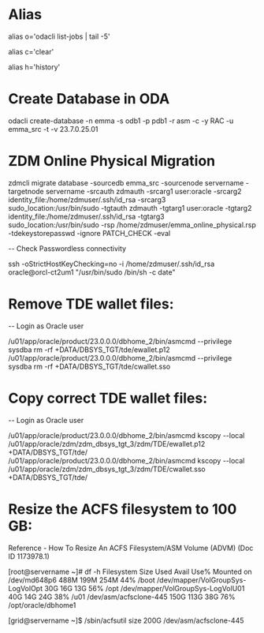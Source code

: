 # Alias
alias o='odacli list-jobs | tail -5'

alias c='clear'

alias h='history'

# Create Database in ODA

odacli create-database -n emma -s odb1 -p pdb1 -r asm -c -y RAC -u emma_src -t -v 23.7.0.25.01

# ZDM Online Physical Migration

zdmcli migrate database -sourcedb emma_src -sourcenode servername -targetnode servername -srcauth zdmauth -srcarg1 user:oracle -srcarg2 
identity_file:/home/zdmuser/.ssh/id_rsa -srcarg3 sudo_location:/usr/bin/sudo -tgtauth zdmauth -tgtarg1 user:oracle -tgtarg2 
identity_file:/home/zdmuser/.ssh/id_rsa -tgtarg3 sudo_location:/usr/bin/sudo -rsp /home/zdmuser/emma_online_physical.rsp 
-tdekeystorepasswd -ignore PATCH_CHECK -eval

-- Check Passwordless connectivity

ssh -oStrictHostKeyChecking=no -i /home/zdmuser/.ssh/id_rsa oracle@orcl-ct2um1 "/usr/bin/sudo /bin/sh -c date"


# Remove TDE wallet files:

-- Login as Oracle user

/u01/app/oracle/product/23.0.0.0/dbhome_2/bin/asmcmd --privilege sysdba rm -rf +DATA/DBSYS_TGT/tde/ewallet.p12
/u01/app/oracle/product/23.0.0.0/dbhome_2/bin/asmcmd --privilege sysdba rm -rf +DATA/DBSYS_TGT/tde/cwallet.sso 

# Copy correct TDE wallet files:

-- Login as Oracle user

/u01/app/oracle/product/23.0.0.0/dbhome_2/bin/asmcmd kscopy --local /u01/app/oracle/zdm/zdm_dbsys_tgt_3/zdm/TDE/ewallet.p12 +DATA/DBSYS_TGT/tde/
/u01/app/oracle/product/23.0.0.0/dbhome_2/bin/asmcmd kscopy --local /u01/app/oracle/zdm/zdm_dbsys_tgt_3/zdm/TDE/cwallet.sso +DATA/DBSYS_TGT/tde/

# Resize the ACFS filesystem to 100 GB:
Reference - How To Resize An ACFS Filesystem/ASM Volume (ADVM) (Doc ID 1173978.1)

[root@servername ~]# df -h
Filesystem                             Size  Used Avail Use% Mounted on
/dev/md648p6                           488M  199M  254M  44% /boot
/dev/mapper/VolGroupSys-LogVolOpt       30G   16G   13G  56% /opt
/dev/mapper/VolGroupSys-LogVolU01       40G   14G   24G  38% /u01
/dev/asm/acfsclone-445                 150G  113G   38G  76% /opt/oracle/dbhome1

[grid@servername ~]$ /sbin/acfsutil size 200G /dev/asm/acfsclone-445

